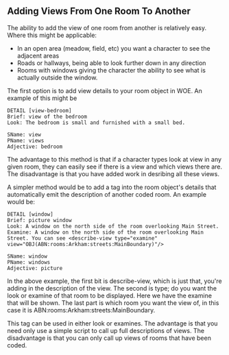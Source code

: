 ## Adding Views From One Room To Another

The ability to add the view of one room from another is relatively easy.
Where this might be applicable: 
* In an open area (meadow, field, etc) you want a character to see the adjacent areas 
* Roads or hallways, being able to look further down in any direction 
* Rooms with windows giving the character the ability to see what is actually outside the window.

The first option is to add view details to your room object in WOE. An example of this might be


    DETAIL [view-bedroom]
    Brief: view of the bedroom
    Look: The bedroom is small and furnished with a small bed.

    SName: view
    PName: views
    Adjective: bedroom


The advantage to this method is that if a character types look at view
in any given room, they can easily see if there is a view and which
views there are. The disadvantage is that you have added work in
desribing all these views.

A simpler method would be to add a tag into the room object\'s details
that automatically emit the description of another coded room. An
example would be:


    DETAIL [window] 
    Brief: picture window
    Look: A window on the north side of the room overlooking Main Street.
    Examine: A window on the north side of the room overlooking Main Street. You can see <describe-view type="examine" view="OBJ(ABN:rooms:Arkham:streets:MainBoundary)"/> 

    SName: window
    PName: windows 
    Adjective: picture


In the above example, the first bit is describe-view, which is just
that, you\'re adding in the description of the view. The second is type;
do you want the look or examine of that room to be displayed. Here we
have the examine that will be shown. The last part is which room you
want the view of, in this case it is
ABN:rooms:Arkham:streets:MainBoundary.

This tag can be used in either look or examines. The advantage is that
you need only use a simple script to call up full descriptions of views.
The disadvantage is that you can only call up views of rooms that have
been coded.
